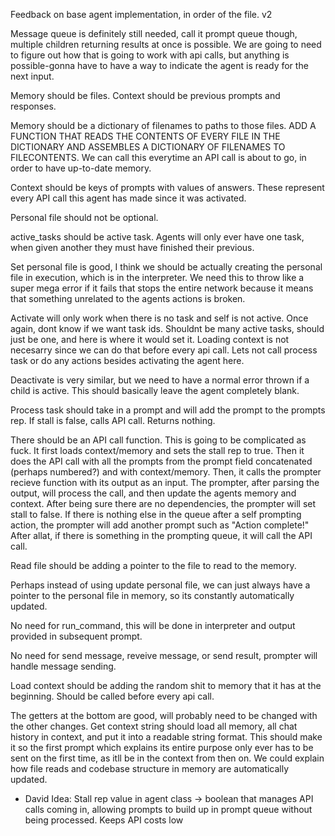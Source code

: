 Feedback on base agent implementation, in order of the file. v2

Message queue is definitely still needed, call it prompt queue though, multiple children returning results at once is possible. We are going to need to figure out how that is going to work with api calls, but anything is possible-gonna have to have a way to indicate the agent is ready for the next input.

Memory should be files. Context should be previous prompts and responses.

Memory should be a dictionary of filenames to paths to those files. ADD A FUNCTION THAT READS THE CONTENTS OF EVERY FILE IN THE DICTIONARY AND ASSEMBLES A DICTIONARY OF FILENAMES TO FILECONTENTS. We can call this everytime an API call is about to go, in order to have up-to-date memory.

Context should be keys of prompts with values of answers. These represent every API call this agent has made since it was activated.

Personal file should not be optional.

active_tasks should be active task. Agents will only ever have one task, when given another they must have finished their previous.

Set personal file is good, I think we should be actually creating the personal file in execution, which is in the interpreter. We need this to throw like a super mega error if it fails that stops the entire network because it means that something unrelated to the agents actions is broken.

Activate will only work when there is no task and self is not active. Once again, dont know if we want task ids. Shouldnt be many active tasks, should just be one, and here is where it would set it. Loading context is not necesarry since we can do that before every api call. Lets not call process task or do any actions besides activating the agent here.

Deactivate is very similar, but we need to have a normal error thrown if a child is active. This should basically leave the agent completely blank.

Process task should take in a prompt and will add the prompt to the prompts rep. If stall is false, calls API call. Returns nothing.

There should be an API call function. This is going to be complicated as fuck. It first loads context/memory and sets the stall rep to true. Then it does the API call with all the prompts from the prompt field concatenated (perhaps numbered?) and with context/memory. Then, it calls the prompter recieve function with its output as an input. The prompter, after parsing the output, will process the call, and then update the agents memory and context. After being sure there are no dependencies, the prompter will set stall to false. If there is nothing else in the queue after a self prompting action, the prompter will add another prompt such as "Action complete!" After allat, if there is something in the prompting queue, it will call the API call.

Read file should be adding a pointer to the file to read to the memory.

Perhaps instead of using update personal file, we can just always have a pointer to the personal file in memory, so its constantly automatically updated.

No need for run_command, this will be done in interpreter and output provided in subsequent prompt.

No need for send message, reveive message, or send result, prompter will handle message sending.

Load context should be adding the random shit to memory that it has at the beginning. Should be called before every api call.

The getters at the bottom are good, will probably need to be changed with the other changes. Get context string should load all memory, all chat history in context, and put it into a readable string format. This should make it so the first prompt which explains its entire purpose only ever has to be sent on the first time, as itll be in the context from then on. We could explain how file reads and codebase structure in memory are automatically updated.

- David Idea: Stall rep value in agent class -> boolean that manages API calls coming in, allowing prompts to build up in prompt queue without being processed. Keeps API costs low